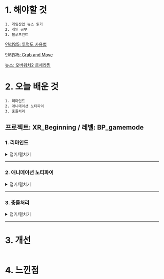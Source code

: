 # 1. 해야할 것
```
1. 게임산업 뉴스 읽기
2. 개인 공부
3. 블루프린트
```
[언리얼5: 투명도 사용법](https://docs.unrealengine.com/5.0/ko/using-transparency-in-unreal-engine-materials/)

[언리얼5: Grab and Move](https://discord.com/channels/1131747428928852000/1131747430237478934/1164354810825412648)

[뉴스: 오버워치2 르세라핌](https://www.gamemeca.com/view.php?gid=1742209)

# 2. 오늘 배운 것
```
1. 리마인드
2. 애니메이션 노티파이
3. 충돌처리
```

## 프로젝트: XR_Beginning / 레벨: BP_gamemode

### 1. 리마인드
<details>
<summary>접기/펼치기</summary>
 
노티파이에 이펙트와 소리 추가하기

![image](https://github.com/JM94Ent/TIL-WIL/assets/143363550/24a79226-1c1c-4feb-989d-c9ae202f9b48)
</details>

****

### 2. 애니메이션 노티파이
<details>
<summary>접기/펼치기</summary>
 
![image](https://github.com/JM94Ent/TIL-WIL/assets/143363550/f277d5a2-6e4b-42a7-b6e2-75b5ffb58d9e)

![image](https://github.com/JM94Ent/TIL-WIL/assets/143363550/5f62cc88-bb12-4443-84b1-60ec79a29d05)

![image](https://github.com/JM94Ent/TIL-WIL/assets/143363550/c57d3850-2737-41f7-a01e-7656f357f67c)
</details>

****
### 3. 충돌처리
<details>
<summary>접기/펼치기</summary>

충돌처리할 스태틱메쉬에 블루프린트로 서브 클래스 추가한다.

![image](https://github.com/JM94Ent/TIL-WIL/assets/143363550/e13de320-4b68-43e3-836f-d36c2ad1d2a9)

![image](https://github.com/JM94Ent/TIL-WIL/assets/143363550/fc8b5dcd-5658-4114-9896-c8e42345d503)

![image](https://github.com/JM94Ent/TIL-WIL/assets/143363550/897c629c-e46f-4f4a-be94-ebc5794ec31c)

![image](https://github.com/JM94Ent/TIL-WIL/assets/143363550/c0db057f-8039-4ab4-9205-b930048167fe)
![image](https://github.com/JM94Ent/TIL-WIL/assets/143363550/7a84f177-60f0-4030-8833-a47fc4cf0029)

오버랩 이벤트 생성 체크

![image](https://github.com/JM94Ent/TIL-WIL/assets/143363550/c9bd1826-4e6d-4f65-8747-46e32cd48ed8)


![image](https://github.com/JM94Ent/TIL-WIL/assets/143363550/ade93005-17fd-48fe-ac86-06db65e8eb10)

![image](https://github.com/JM94Ent/TIL-WIL/assets/143363550/2dc8f94f-4da8-49dc-9941-fec18efec4d3)

채널에 추가하면

![image](https://github.com/JM94Ent/TIL-WIL/assets/143363550/75fc7e0e-7009-41fb-8d32-ee9304bd7ed5)

프리셋에도 추가된 걸 확인 가능

![image](https://github.com/JM94Ent/TIL-WIL/assets/143363550/42fc8db8-a955-44d4-9780-d2b2d8c6e06a)


</details>

****
# 3. 개선
```

```

# 4. 느낀점
```

```



